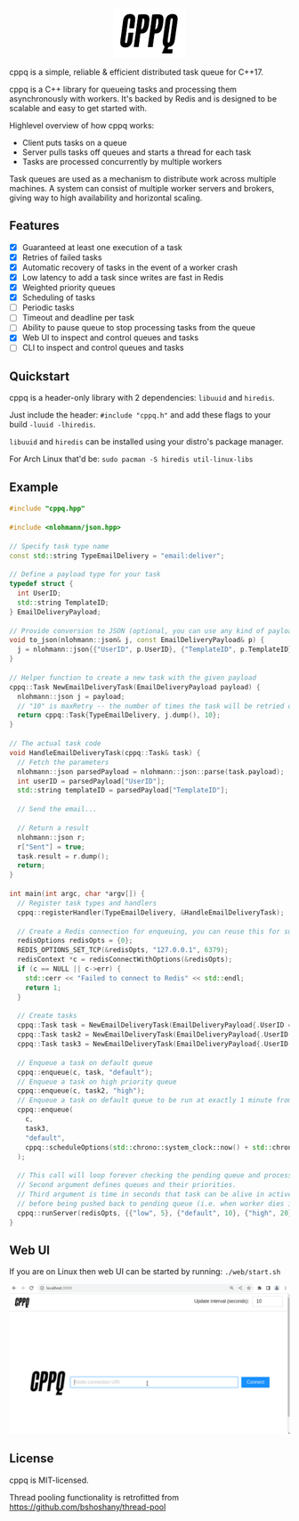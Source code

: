 <p align="center">
  <img src="https://github.com/jafarlihi/file-hosting/blob/87315e66c91576a8098cd43fc169c52cad4d44bf/cppq.png">
</p>

cppq is a simple, reliable & efficient distributed task queue for C++17.

cppq is a C++ library for queueing tasks and processing them asynchronously with workers. It's backed by Redis and is designed to be scalable and easy to get started with.

Highlevel overview of how cppq works:

- Client puts tasks on a queue
- Server pulls tasks off queues and starts a thread for each task
- Tasks are processed concurrently by multiple workers

Task queues are used as a mechanism to distribute work across multiple machines. A system can consist of multiple worker servers and brokers, giving way to high availability and horizontal scaling.

## Features
- [x] Guaranteed at least one execution of a task
- [x] Retries of failed tasks
- [x] Automatic recovery of tasks in the event of a worker crash
- [x] Low latency to add a task since writes are fast in Redis
- [x] Weighted priority queues
- [x] Scheduling of tasks
- [ ] Periodic tasks
- [ ] Timeout and deadline per task
- [ ] Ability to pause queue to stop processing tasks from the queue
- [x] Web UI to inspect and control queues and tasks
- [ ] CLI to inspect and control queues and tasks

## Quickstart

cppq is a header-only library with 2 dependencies: `libuuid` and `hiredis`.

Just include the header: `#include "cppq.h"` and add these flags to your build `-luuid -lhiredis`.

`libuuid` and `hiredis` can be installed using your distro's package manager.

For Arch Linux that'd be: `sudo pacman -S hiredis util-linux-libs`

## Example

```c++
#include "cppq.hpp"

#include <nlohmann/json.hpp>

// Specify task type name
const std::string TypeEmailDelivery = "email:deliver";

// Define a payload type for your task
typedef struct {
  int UserID;
  std::string TemplateID;
} EmailDeliveryPayload;

// Provide conversion to JSON (optional, you can use any kind of payload)
void to_json(nlohmann::json& j, const EmailDeliveryPayload& p) {
  j = nlohmann::json{{"UserID", p.UserID}, {"TemplateID", p.TemplateID}};
}

// Helper function to create a new task with the given payload
cppq::Task NewEmailDeliveryTask(EmailDeliveryPayload payload) {
  nlohmann::json j = payload;
  // "10" is maxRetry -- the number of times the task will be retried on exception
  return cppq::Task{TypeEmailDelivery, j.dump(), 10};
}

// The actual task code
void HandleEmailDeliveryTask(cppq::Task& task) {
  // Fetch the parameters
  nlohmann::json parsedPayload = nlohmann::json::parse(task.payload);
  int userID = parsedPayload["UserID"];
  std::string templateID = parsedPayload["TemplateID"];

  // Send the email...

  // Return a result
  nlohmann::json r;
  r["Sent"] = true;
  task.result = r.dump();
  return;
}

int main(int argc, char *argv[]) {
  // Register task types and handlers
  cppq::registerHandler(TypeEmailDelivery, &HandleEmailDeliveryTask);

  // Create a Redis connection for enqueuing, you can reuse this for subsequent enqueues
  redisOptions redisOpts = {0};
  REDIS_OPTIONS_SET_TCP(&redisOpts, "127.0.0.1", 6379);
  redisContext *c = redisConnectWithOptions(&redisOpts);
  if (c == NULL || c->err) {
    std::cerr << "Failed to connect to Redis" << std::endl;
    return 1;
  }

  // Create tasks
  cppq::Task task = NewEmailDeliveryTask(EmailDeliveryPayload{.UserID = 666, .TemplateID = "AH"});
  cppq::Task task2 = NewEmailDeliveryTask(EmailDeliveryPayload{.UserID = 606, .TemplateID = "BH"});
  cppq::Task task3 = NewEmailDeliveryTask(EmailDeliveryPayload{.UserID = 666, .TemplateID = "CH"});

  // Enqueue a task on default queue
  cppq::enqueue(c, task, "default");
  // Enqueue a task on high priority queue
  cppq::enqueue(c, task2, "high");
  // Enqueue a task on default queue to be run at exactly 1 minute from now
  cppq::enqueue(
    c,
    task3,
    "default",
    cppq::scheduleOptions(std::chrono::system_clock::now() + std::chrono::minutes(1))
  );

  // This call will loop forever checking the pending queue and processing tasks in the thread pool.
  // Second argument defines queues and their priorities.
  // Third argument is time in seconds that task can be alive in active queue
  // before being pushed back to pending queue (i.e. when worker dies in middle of execution).
  cppq::runServer(redisOpts, {{"low", 5}, {"default", 10}, {"high", 20}}, 1000);
}
```

## Web UI

If you are on Linux then web UI can be started by running: `./web/start.sh`

![Web UI demo](https://github.com/jafarlihi/file-hosting/blob/1bb913da5701a8ec13ba541bbfd3b413910f19d8/cppq-web-ui.gif?raw=true)

## License

cppq is MIT-licensed.

Thread pooling functionality is retrofitted from https://github.com/bshoshany/thread-pool
